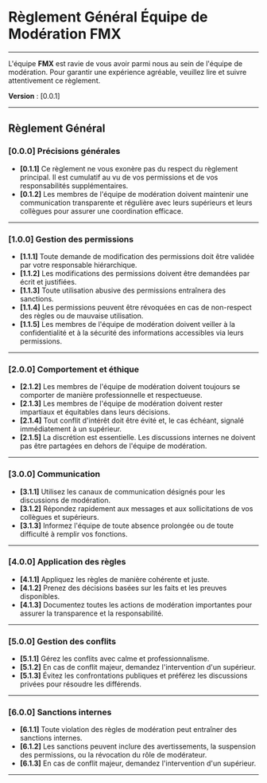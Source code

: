 # Règlement Général Équipe de Modération FMX 

---

L'équipe **FMX** est ravie de vous avoir parmi nous au sein de l'équipe de modération. Pour garantir une expérience agréable, veuillez lire et suivre attentivement ce règlement.

**Version** : [0.0.1]

---

## Règlement Général

### [0.0.0] Précisions générales
- **[0.1.1]** Ce règlement ne vous exonère pas du respect du règlement principal. Il est cumulatif au vu de vos permissions et de vos responsabilités supplémentaires.
- **[0.1.2]** Les membres de l'équipe de modération doivent maintenir une communication transparente et régulière avec leurs supérieurs et leurs collègues pour assurer une coordination efficace.

---

### [1.0.0] Gestion des permissions
- **[1.1.1]** Toute demande de modification des permissions doit être validée par votre responsable hiérarchique.
- **[1.1.2]** Les modifications des permissions doivent être demandées par écrit et justifiées.
- **[1.1.3]** Toute utilisation abusive des permissions entraînera des sanctions.
- **[1.1.4]** Les permissions peuvent être révoquées en cas de non-respect des règles ou de mauvaise utilisation.
- **[1.1.5]** Les membres de l'équipe de modération doivent veiller à la confidentialité et à la sécurité des informations accessibles via leurs permissions.

---

### [2.0.0] Comportement et éthique
- **[2.1.2]** Les membres de l'équipe de modération doivent toujours se comporter de manière professionnelle et respectueuse.
- **[2.1.3]** Les membres de l'équipe de modération doivent rester impartiaux et équitables dans leurs décisions.
- **[2.1.4]** Tout conflit d'intérêt doit être évité et, le cas échéant, signalé immédiatement à un supérieur.
- **[2.1.5]** La discrétion est essentielle. Les discussions internes ne doivent pas être partagées en dehors de l'équipe de modération.

---

### [3.0.0] Communication
- **[3.1.1]** Utilisez les canaux de communication désignés pour les discussions de modération.
- **[3.1.2]** Répondez rapidement aux messages et aux sollicitations de vos collègues et supérieurs.
- **[3.1.3]** Informez l'équipe de toute absence prolongée ou de toute difficulté à remplir vos fonctions.

---

### [4.0.0] Application des règles
- **[4.1.1]** Appliquez les règles de manière cohérente et juste.
- **[4.1.2]** Prenez des décisions basées sur les faits et les preuves disponibles.
- **[4.1.3]** Documentez toutes les actions de modération importantes pour assurer la transparence et la responsabilité.

---

### [5.0.0] Gestion des conflits
- **[5.1.1]** Gérez les conflits avec calme et professionnalisme.
- **[5.1.2]** En cas de conflit majeur, demandez l'intervention d'un supérieur.
- **[5.1.3]** Évitez les confrontations publiques et préférez les discussions privées pour résoudre les différends.

---

### [6.0.0] Sanctions internes
- **[6.1.1]** Toute violation des règles de modération peut entraîner des sanctions internes.
- **[6.1.2]** Les sanctions peuvent inclure des avertissements, la suspension des permissions, ou la révocation du rôle de modérateur.
- **[6.1.3]** En cas de conflit majeur, demandez l'intervention d'un supérieur.

---
